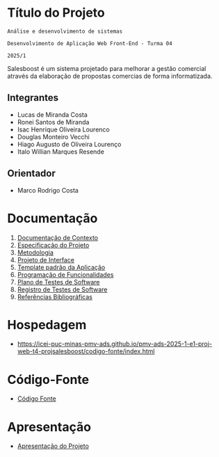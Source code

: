 # Título do Projeto

`Análise e desenvolvimento de sistemas`

`Desenvolvimento de Aplicação Web Front-End - Turma 04`

`2025/1`

Salesboost é um sistema projetado para melhorar a gestão comercial através da elaboração de propostas comercias de forma informatizada.

## Integrantes

- Lucas de Miranda Costa
- Ronei Santos de Miranda
- Isac Henrique Oliveira Lourenco
- Douglas Monteiro Vecchi
- Hiago Augusto de Oliveira Lourenço
- Italo Willian Marques Resende

## Orientador

- Marco Rodrigo Costa

# Documentação

<ol>
<li><a href="documentos/01-Documentação de Contexto.md"> Documentação de Contexto</a></li>
<li><a href="documentos/02-Especificação do Projeto.md"> Especificação do Projeto</a></li>
<li><a href="documentos/03-Metodologia.md"> Metodologia</a></li>
<li><a href="documentos/04-Projeto de Interface.md"> Projeto de Interface</a></li>
<li><a href="documentos/05-Template padrão da Aplicação.md"> Template padrão da Aplicação</a></li>
<li><a href="documentos/06-Programação de Funcionalidades.md"> Programação de Funcionalidades</a></li>
<li><a href="documentos/07-Plano de Testes de Software.md"> Plano de Testes de Software</a></li>
<li><a href="documentos/08-Registro de Testes de Software.md"> Registro de Testes de Software</a></li>
<li><a href="documentos/09-Referências.md"> Referências Bibliográficas</a></li>
</ol>

# Hospedagem

- https://icei-puc-minas-pmv-ads.github.io/pmv-ads-2025-1-e1-proj-web-t4-projsalesboost/codigo-fonte/index.html

# Código-Fonte

- <a href="codigo-fonte/README.md">Código Fonte</a>

# Apresentação

- <a href="apresentacao/README.md">Apresentação do Projeto</a>

